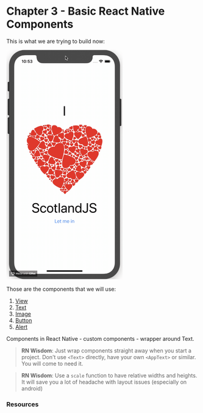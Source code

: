# Chapter 3 - Basic React Native Components

This is what we are trying to build now:

<img src="../media/I-love-scotJS.gif" alt="I luv CYF" height="600px">

Those are the components that we will use:

1.  [View](https://facebook.github.io/react-native/docs/view)
2.  [Text](https://facebook.github.io/react-native/docs/text)
3.  [Image](https://facebook.github.io/react-native/docs/image)
4.  [Button](https://facebook.github.io/react-native/docs/button)
5.  [Alert](https://facebook.github.io/react-native/docs/alert)

Components in React Native - custom components - wrapper around Text.


> **RN Wisdom**: Just wrap components straight away when you start a project. Don't use `<Text>` directly, have your own `<AppText>` or similar. You will come to need it.

> **RN Wisdom**: Use a `scale` function to have relative widths and heights. It will save you a lot of headache with layout issues (especially on android)

### Resources
